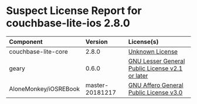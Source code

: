 
Suspect License Report for couchbase-lite-ios 2.8.0
===================================================

|Component|Version|License(s)|
| :--- | :--- | :--- |
|couchbase-lite-core|2.8.0|[Unknown License](../../license-data/00000000-0010-0000-0000-000000000000.txt)|
|geary|0.6.0|[GNU Lesser General Public License v2.1 or later](../../license-data/cff110eb-f85c-445c-9d3b-00a04b7f4cf0.txt)|
|AloneMonkey/iOSREBook|master-20181217|[GNU Affero General Public License v3.0](../../license-data/394cd54e-2263-4005-ac0b-2c080a383d84.txt)|
